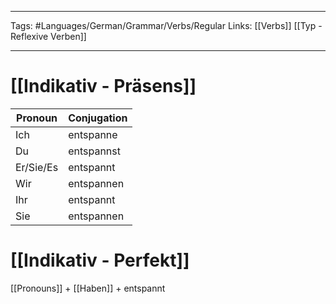 ___
Tags: #Languages/German/Grammar/Verbs/Regular 
Links: [[Verbs]] [[Typ - Reflexive Verben]]
___
# [[Indikativ - Präsens]]
Pronoun|Conjugation
------------ | ------------
Ich | entspanne
Du | entspannst
Er/Sie/Es | entspannt
Wir | entspannen
Ihr | entspannt
Sie | entspannen


# [[Indikativ - Perfekt]]
[[Pronouns]] + [[Haben]] + entspannt